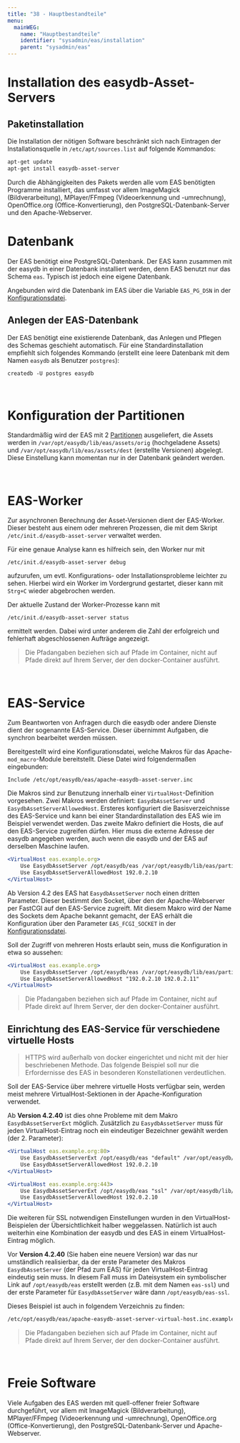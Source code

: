 ```yaml
---
title: "38 - Hauptbestandteile"
menu:
  mainWEG:
    name: "Hauptbestandteile"
    identifier: "sysadmin/eas/installation"
    parent: "sysadmin/eas"
---
```


#  Installation des easydb-Asset-Servers

##  Paketinstallation

Die Installation der nötigen Software beschränkt sich nach Eintragen der Installationsquelle in `/etc/apt/sources.list` auf folgende Kommandos:

```bash
apt-get update
apt-get install easydb-asset-server
```


Durch die Abhängigkeiten des Pakets werden alle vom EAS benötigten Programme installiert, das umfasst vor allem ImageMagick (Bildverarbeitung), MPlayer/FFmpeg (Videoerkennung und -umrechnung), OpenOffice.org (Office-Konvertierung), den PostgreSQL-Datenbank-Server und den Apache-Webserver.


Datenbank
=========

Der EAS benötigt eine PostgreSQL-Datenbank. Der EAS kann zusammen mit der easydb in einer Datenbank installiert werden, denn EAS benutzt nur das Schema `eas`. Typisch ist jedoch eine eigene Datenbank.

Angebunden wird die Datenbank im EAS über die Variable `EAS_PG_DSN` in der [Konfigurationsdatei](/de/sysadmin/eas/conf).

Anlegen der EAS-Datenbank
-------------------------

Der EAS benötigt eine existierende Datenbank, das Anlegen und Pflegen des Schemas geschieht automatisch. Für eine Standardinstallation empfiehlt sich folgendes Kommando (erstellt eine leere Datenbank mit dem Namen `easydb` als Benutzer `postgres`):

    createdb -U postgres easydb

&nbsp;

Konfiguration der Partitionen
=============================

Standardmäßig wird der EAS mit 2 [Partitionen](/de/sysadmin/eas/partitions) ausgeliefert, die Assets werden in `/var/opt/easydb/lib/eas/assets/orig` (hochgeladene Assets) und `/var/opt/easydb/lib/eas/assets/dest` (erstellte Versionen) abgelegt. Diese Einstellung kann momentan nur in der Datenbank geändert werden.

&nbsp;

EAS-Worker
==========

Zur asynchronen Berechnung der Asset-Versionen dient der EAS-Worker. Dieser besteht aus einem oder mehreren Prozessen, die mit dem Skript `/etc/init.d/easydb-asset-server` verwaltet werden.

Für eine genaue Analyse kann es hilfreich sein, den Worker nur mit

    /etc/init.d/easydb-asset-server debug

aufzurufen, um evtl. Konfigurations- oder Installationsprobleme leichter zu sehen. Hierbei wird ein Worker im Vordergrund gestartet, dieser kann mit `Strg+C` wieder abgebrochen werden.

Der aktuelle Zustand der Worker-Prozesse kann mit

    /etc/init.d/easydb-asset-server status

ermittelt werden. Dabei wird unter anderem die Zahl der erfolgreich und fehlerhaft abgeschlossenen Aufträge angezeigt.

> Die Pfadangaben beziehen sich auf Pfade im Container, nicht auf Pfade direkt auf Ihrem Server, der den docker-Container ausführt.

&nbsp;

EAS-Service
===========

Zum Beantworten von Anfragen durch die easydb oder andere Dienste dient der sogenannte EAS-Service. Dieser übernimmt Aufgaben, die synchron bearbeitet werden müssen.

Bereitgestellt wird eine Konfigurationsdatei, welche Makros für das Apache-`mod_macro`-Module bereitstellt. Diese Datei wird folgendermaßen eingebunden:

    Include /etc/opt/easydb/eas/apache-easydb-asset-server.inc

Die Makros sind zur Benutzung innerhalb einer `VirtualHost`-Definition vorgesehen. Zwei Makros werden definiert: `EasydbAssetServer` und `EasydbAssetServerAllowedHost`. Ersteres konfiguriert die Basisverzeichnisse des EAS-Service und kann bei einer Standardinstallation des EAS wie im Beispiel verwendet werden. Das zweite Makro definiert die Hosts, die auf den EAS-Service zugreifen dürfen. Hier muss die externe Adresse der easydb angegeben werden, auch wenn die easydb und der EAS auf derselben Maschine laufen.

```apache
<VirtualHost eas.example.org>
    Use EasydbAssetServer /opt/easydb/eas /var/opt/easydb/lib/eas/partitions /var/run/easydb/fcgi-socket
    Use EasydbAssetServerAllowedHost 192.0.2.10
</VirtualHost>
```

Ab Version 4.2 des EAS hat `EasydbAssetServer` noch einen dritten Parameter. Dieser bestimmt den Socket, über den der Apache-Webserver per FastCGI auf den EAS-Service zugreift. Mit diesem Makro wird der Name des Sockets dem Apache bekannt gemacht, der EAS erhält die Konfiguration über den Parameter `EAS_FCGI_SOCKET` in der [Konfigurationsdatei](../conf).

Soll der Zugriff von mehreren Hosts erlaubt sein, muss die Konfiguration in etwa so aussehen:

```apache
<VirtualHost eas.example.org>
    Use EasydbAssetServer /opt/easydb/eas /var/opt/easydb/lib/eas/partitions /var/run/easydb/fcgi-socket
    Use EasydbAssetServerAllowedHost "192.0.2.10 192.0.2.11"
</VirtualHost>
```

> Die Pfadangaben beziehen sich auf Pfade im Container, nicht auf Pfade direkt auf Ihrem Server, der den docker-Container ausführt.

Einrichtung des EAS-Service für verschiedene virtuelle Hosts
------------------------------------------------------------

> HTTPS wird außerhalb von docker eingerichtet und nicht mit der hier beschriebenen Methode. Das folgende Beispiel soll nur die Erfordernisse des EAS in besonderen Konstellationen verdeutlichen.

Soll der EAS-Service über mehrere virtuelle Hosts verfügbar sein, werden meist mehrere VirtualHost-Sektionen in der Apache-Konfiguration verwendet.

Ab **Version 4.2.40** ist dies ohne Probleme mit dem Makro `EasydbAssetServerExt` möglich. Zusätzlich zu `EasydbAssetServer` muss für jeden VirtualHost-Eintrag noch ein eindeutiger Bezeichner gewählt werden (der 2. Parameter):

```apache
<VirtualHost eas.example.org:80>
    Use EasydbAssetServerExt /opt/easydb/eas "default" /var/opt/easydb/lib/eas/partitions /var/run/easydb/fcgi-socket
    Use EasydbAssetServerAllowedHost 192.0.2.10
</VirtualHost>

<VirtualHost eas.example.org:443>
    Use EasydbAssetServerExt /opt/easydb/eas "ssl" /var/opt/easydb/lib/eas/partitions /var/run/easydb/fcgi-socket
    Use EasydbAssetServerAllowedHost 192.0.2.10
</VirtualHost>
```

Die weiteren für SSL notwendigen Einstellungen wurden in den VirtualHost-Beispielen der Übersichtlichkeit halber weggelassen. Natürlich ist auch weiterhin eine Kombination der easydb und des EAS in einem VirtualHost-Eintrag möglich.

Vor **Version 4.2.40** (Sie haben eine neuere Version) war das nur umständlich realisierbar, da der erste Parameter des Makros `EasydbAssetServer` (der Pfad zum EAS) für jeden VirtualHost-Eintrag eindeutig sein muss. In diesem Fall muss im Dateisystem ein symbolischer Link auf `/opt/easydb/eas` erstellt werden (z.B. mit dem Namen `eas-ssl`) und der erste Parameter für
`EasydbAssetServer` wäre dann `/opt/easydb/eas-ssl`.

Dieses Beispiel ist auch in folgendem Verzeichnis zu finden:

```bash
/etc/opt/easydb/eas/apache-easydb-asset-server-virtual-host.inc.example
```

> Die Pfadangaben beziehen sich auf Pfade im Container, nicht auf Pfade direkt auf Ihrem Server, der den docker-Container ausführt.

&nbsp;

Freie Software
==============

Viele Aufgaben des EAS werden mit quell-offener freier Software durchgeführt, vor allem mit ImageMagick (Bildverarbeitung), MPlayer/FFmpeg (Videoerkennung und -umrechnung), OpenOffice.org (Office-Konvertierung), den PostgreSQL-Datenbank-Server und Apache-Webserver.
